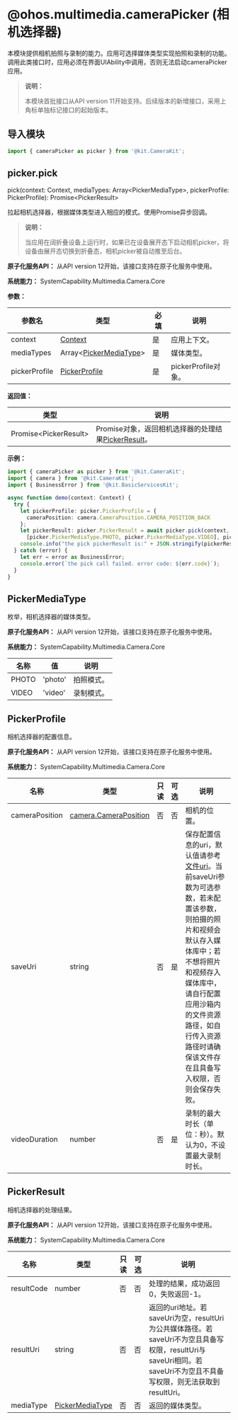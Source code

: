 # @ohos.multimedia.cameraPicker (相机选择器)
<!--Kit: Camera Kit-->
<!--Subsystem: Multimedia-->
<!--Owner: @qano-->
<!--Designer: @leo_ysl-->
<!--Tester: @xchaosioda-->
<!--Adviser: @zengyawen-->

本模块提供相机拍照与录制的能力。应用可选择媒体类型实现拍照和录制的功能。调用此类接口时，应用必须在界面UIAbility中调用，否则无法启动cameraPicker应用。

> **说明：**
>
> 本模块首批接口从API version 11开始支持。后续版本的新增接口，采用上角标单独标记接口的起始版本。

## 导入模块

```ts
import { cameraPicker as picker } from '@kit.CameraKit';
```

## picker.pick

pick(context: Context, mediaTypes: Array\<PickerMediaType\>, pickerProfile: PickerProfile): Promise\<PickerResult\>

拉起相机选择器，根据媒体类型进入相应的模式。使用Promise异步回调。

> **说明：**
>
> 当应用在阔折叠设备上运行时，如果已在设备展开态下启动相机picker，将设备由展开态切换到折叠态，相机picker被自动推至后台。

**原子化服务API：** 从API version 12开始，该接口支持在原子化服务中使用。

**系统能力：** SystemCapability.Multimedia.Camera.Core

**参数：**

| 参数名          | 类型                                            | 必填 | 说明                          |
| -------------- |-------------------------------------------------| ---- | ---------------------------- |
| context        | [Context](../apis-ability-kit/js-apis-inner-application-context.md) | 是   | 应用上下文。                   |
| mediaTypes     | Array\<[PickerMediaType](#pickermediatype)\>    | 是   | 媒体类型。                    |
| pickerProfile  | [PickerProfile](#pickerprofile)                 | 是   | pickerProfile对象。            |

**返回值：**

| 类型                                             | 说明                                                                                   |
| ----------------------------------------------- | -------------------------------------------------------------------------------------- |
| Promise\<PickerResult\>                         | Promise对象，返回相机选择器的处理结果[PickerResult](#pickerresult)。        |

**示例：**

```ts
import { cameraPicker as picker } from '@kit.CameraKit';
import { camera } from '@kit.CameraKit';
import { BusinessError } from '@kit.BasicServicesKit';

async function demo(context: Context) {
  try {
    let pickerProfile: picker.PickerProfile = {
      cameraPosition: camera.CameraPosition.CAMERA_POSITION_BACK
    };
    let pickerResult: picker.PickerResult = await picker.pick(context,
      [picker.PickerMediaType.PHOTO, picker.PickerMediaType.VIDEO], pickerProfile);
    console.info("the pick pickerResult is:" + JSON.stringify(pickerResult));
  } catch (error) {
    let err = error as BusinessError;
    console.error(`the pick call failed. error code: ${err.code}`);
  }
}
```

## PickerMediaType

枚举，相机选择器的媒体类型。

**原子化服务API：** 从API version 12开始，该接口支持在原子化服务中使用。

**系统能力：** SystemCapability.Multimedia.Camera.Core

| 名称             | 值    | 说明     |
| ----------------| ----  | ---------|
| PHOTO           | 'photo' | 拍照模式。  |
| VIDEO           | 'video' | 录制模式。 |


## PickerProfile

相机选择器的配置信息。

**原子化服务API：** 从API version 12开始，该接口支持在原子化服务中使用。

**系统能力：** SystemCapability.Multimedia.Camera.Core

| 名称           | 类型                               | 只读 | 可选 | 说明         |
| -------------- | --------------------------------- | ----- | ----- | ------------ |
| cameraPosition       | [camera.CameraPosition](arkts-apis-camera-e.md#cameraposition) | 否   | 否   | 相机的位置。   |
| saveUri        | string                            | 否   | 是   | 保存配置信息的uri，默认值请参考[文件uri](../apis-core-file-kit/js-apis-file-fileuri.md#constructor10)。当前saveUri参数为可选参数，若未配置该参数，则拍摄的照片和视频会默认存入媒体库中；若不想将照片和视频存入媒体库中，请自行配置应用沙箱内的文件资源路径，如自行传入资源路径时请确保该文件存在且具备写入权限，否则会保存失败。|
| videoDuration  | number                            | 否   | 是   | 录制的最大时长（单位：秒）。默认为0，不设置最大录制时长。|


## PickerResult

相机选择器的处理结果。

**原子化服务API：** 从API version 12开始，该接口支持在原子化服务中使用。

**系统能力：** SystemCapability.Multimedia.Camera.Core

| 名称           | 类型                                | 只读 | 可选 | 说明                            |
| -------------- | ---------------------------------- | ----- | ----- | -------------------------------- |
| resultCode     | number                             | 否   | 否   | 处理的结果，成功返回0，失败返回-1。 |
| resultUri      | string                             | 否   | 否   | 返回的uri地址。若saveUri为空，resultUri为公共媒体路径。若saveUri不为空且具备写权限，resultUri与saveUri相同。若saveUri不为空且不具备写权限，则无法获取到resultUri。|
| mediaType      | [PickerMediaType](#pickermediatype)| 否   | 否   | 返回的媒体类型。                  |